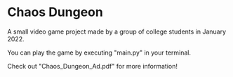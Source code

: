 # Chaos Dungeon

A small video game project made by a group of college students in January 2022.

You can play the game by executing "main.py" in your terminal.

Check out "Chaos_Dungeon_Ad.pdf" for more information!
